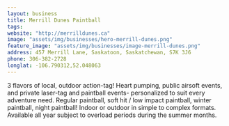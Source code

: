 ```yaml
---
layout: business
title: Merrill Dunes Paintball
tags:
website: "http://merrilldunes.ca"
image: "assets/img/businesses/hero-merrill-dunes.png"
feature_image: "assets/img/businesses/image-merrill-dunes.png"
address: 457 Merrill Lane, Saskatoon, Saskatchewan, S7K 3J6
phone: 306-382-2728
longlat: -106.790312,52.048063
---
```

3 flavors of local, outdoor action-tag! Heart pumping, public airsoft events, and private laser-tag and paintball events- personalized to suit every adventure need. Regular paintball, soft hit / low impact paintball, winter paintball, night paintball! Indoor or outdoor in simple to complex formats.  Available all year subject to overload periods during the summer months.
